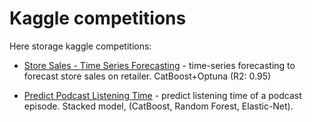 # Kaggle competitions

Here storage kaggle competitions:

- [Store Sales - Time Series Forecasting]() - time-series forecasting to forecast store sales on retailer. CatBoost+Optuna (R2: 0.95)

- [Predict Podcast Listening Time](https://github.com/oine-a/kaggle/tree/main/playground-series-s5e4) - predict listening time of a podcast episode. Stacked model, (CatBoost, Random Forest, Elastic-Net).
